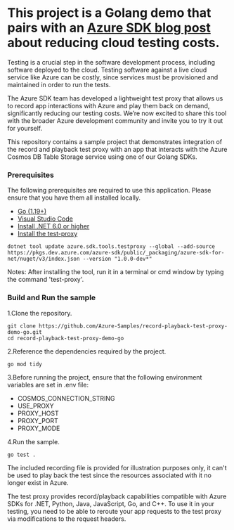 This project is a Golang demo that pairs with an [Azure
SDK blog post](https://aka.ms/azsdk/test-proxy) about reducing cloud testing costs.
=

Testing is a crucial step in the software development process, including software deployed to the cloud. Testing software against a live cloud service like Azure can be costly, since services must be provisioned and maintained in order to run the tests.

The Azure SDK team has developed a lightweight test proxy that allows us to record app interactions with Azure and play them back on demand, significantly reducing our testing costs. We’re now excited to share this tool with the broader Azure development community and invite you to try it out for yourself.

This repository contains a sample project that demonstrates integration
of the record and playback test proxy with an app that interacts with 
the Azure Cosmos DB Table Storage service using one of our Golang SDKs.

### Prerequisites

The following prerequisites are required to use this application. Please ensure that you have them all installed locally.

- [Go (1.19+)](https://go.dev/dl/)
- [Visual Studio Code](https://code.visualstudio.com/download)
- [Install .NET 6.0 or higher](https://dotnet.microsoft.com/download)
- [Install the test-proxy](https://github.com/Azure/azure-sdk-tools/tree/main/tools/test-proxy/Azure.Sdk.Tools.TestProxy#installation)

```
dotnet tool update azure.sdk.tools.testproxy --global --add-source https://pkgs.dev.azure.com/azure-sdk/public/_packaging/azure-sdk-for-net/nuget/v3/index.json --version "1.0.0-dev*"
```

Notes: After installing the tool, run it in a terminal or cmd window by typing the command 'test-proxy'.

### Build and Run the sample

1.Clone the repository.

```
git clone https://github.com/Azure-Samples/record-playback-test-proxy-demo-go.git
cd record-playback-test-proxy-demo-go
```

2.Reference the dependencies required by the project.

```
go mod tidy
```

3.Before running the project, ensure that the following environment variables are set in .env file:

- COSMOS_CONNECTION_STRING
- USE_PROXY
- PROXY_HOST
- PROXY_PORT
- PROXY_MODE

4.Run the sample.

```
go test .
``` 

The included recording file is provided for illustration purposes only, it can't be used to play back the test since the resources associated with it no longer exist in Azure.

The test proxy provides record/playback capabilities compatible with Azure SDKs for .NET, Python, Java, JavaScript, Go, and C++. To use it in your testing, you need to be able to reroute your app requests to the test proxy via modifications to the request headers.
